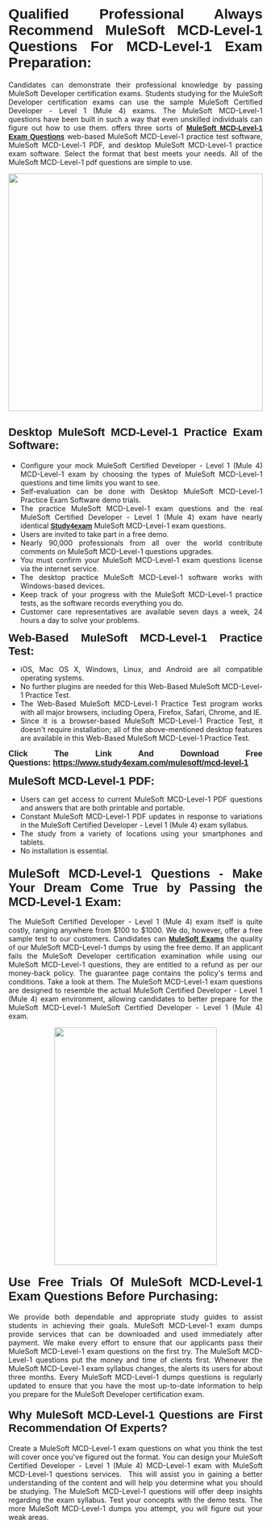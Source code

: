 <h1 style="text-align: justify;"><span style="font-family:Verdana,Geneva,sans-serif;"><strong>Qualified Professional Always Recommend MuleSoft MCD-Level-1 Questions For MCD-Level-1 Exam Preparation:</strong></span></h1>

<p style="text-align: justify;">Candidates can demonstrate their professional knowledge by passing MuleSoft Developer certification exams. Students studying for the MuleSoft Developer certification exams can use the sample MuleSoft Certified Developer - Level 1 (Mule 4) exams. The MuleSoft MCD-Level-1 questions have been built in such a way that even unskilled individuals can figure out how to use them. offers three sorts of <a href="https://www.study4exam.com/mulesoft/mcd-level-1" target="_blank"><span style="font-family:Verdana,Geneva,sans-serif;"><strong>MuleSoft MCD-Level-1 Exam Questions</strong></span></a> web-based MuleSoft MCD-Level-1 practice test software, MuleSoft MCD-Level-1 PDF, and desktop MuleSoft MCD-Level-1 practice exam software. Select the format that best meets your needs. All of the MuleSoft MCD-Level-1 pdf questions are simple to use.</p>

<p style="text-align: justify;"><a href="https://www.study4exam.com/mulesoft/mcd-level-1" target="_blank"><img alt="" src="https://lh3.googleusercontent.com/pw/AM-JKLWyZpIQ0aIkfIyIbfUPGjZUh9qzz_kEk5RQLLa1Ffk6zlfHeVNyBGzR2ChVBfJFdRCu2HSxQoY7qwgGNqYCcDhg4BDPSQC4_r1Lvt5LrVxcXJb-7gUYJ0C1j1XwacQik8iOf4NNB6rzl0eJTUoRr7yL=w1155-h649-no?authuser=0" style="width: 100%; height: 470px;" /></a></p>

<h2 style="text-align: justify;"><span style="font-family:Verdana,Geneva,sans-serif;"><strong><span style="font-size:22px;">Desktop MuleSoft MCD-Level-1 Practice Exam Software:</span></strong></span></h2>

<ul>
	<li style="text-align: justify;">Configure your mock MuleSoft Certified Developer - Level 1 (Mule 4) MCD-Level-1 exam by choosing the types of MuleSoft MCD-Level-1 questions and time limits you want to see.</li>
	<li style="text-align: justify;">Self-evaluation can be done with Desktop MuleSoft MCD-Level-1 Practice Exam Software demo trials.</li>
	<li style="text-align: justify;">The practice MuleSoft MCD-Level-1 exam questions and the real MuleSoft Certified Developer - Level 1 (Mule 4) exam have nearly identical <a href="https://www.study4exam.com/" target="_blank"><span style="font-family:Verdana,Geneva,sans-serif;"><strong>Study4exam</strong></span></a> MuleSoft MCD-Level-1 exam questions.</li>
	<li style="text-align: justify;">Users are invited to take part in a free demo.</li>
	<li style="text-align: justify;">Nearly 90,000 professionals from all over the world contribute comments on MuleSoft MCD-Level-1 questions upgrades.</li>
	<li style="text-align: justify;">You must confirm your MuleSoft MCD-Level-1 exam questions license via the internet service.</li>
	<li style="text-align: justify;">The desktop practice MuleSoft MCD-Level-1 software works with Windows-based devices.</li>
	<li style="text-align: justify;">Keep track of your progress with the MuleSoft MCD-Level-1 practice tests, as the software records everything you do.</li>
	<li style="text-align: justify;">Customer care representatives are available seven days a week, 24 hours a day to solve your problems.</li>
</ul>

<p style="text-align: justify;"><strong><span style="font-size:22px;"><span style="font-family:Verdana,Geneva,sans-serif;">Web-Based MuleSoft MCD-Level-1 Practice Test:</span></span></strong></p>

<ul>
	<li style="text-align: justify;">iOS, Mac OS X, Windows, Linux, and Android are all compatible operating systems.</li>
	<li style="text-align: justify;">No further plugins are needed for this Web-Based MuleSoft MCD-Level-1 Practice Test.</li>
	<li style="text-align: justify;">The Web-Based MuleSoft MCD-Level-1 Practice Test program works with all major browsers, including Opera, Firefox, Safari, Chrome, and IE.</li>
	<li style="text-align: justify;">Since it is a browser-based MuleSoft MCD-Level-1 Practice Test, it doesn't require installation; all of the above-mentioned desktop features are available in this Web-Based MuleSoft MCD-Level-1 Practice Test.</li>
</ul>

<p style="text-align: justify;"><span style="font-size:16px;"><span style="font-family:Tahoma,Geneva,sans-serif;"><strong>Click The Link And Download Free Questions:</strong> <strong><a href="https://www.study4exam.com/mulesoft/mcd-level-1" target="_blank">https://www.study4exam.com/mulesoft/mcd-level-1</a></strong></span></span></p>

<p style="text-align: justify;"><strong><span style="font-size:22px;"><span style="font-family:Verdana,Geneva,sans-serif;">MuleSoft MCD-Level-1 PDF:</span></span></strong></p>

<ul>
	<li style="text-align: justify;">Users can get access to current MuleSoft MCD-Level-1 PDF questions and answers that are both printable and portable.</li>
	<li style="text-align: justify;">Constant MuleSoft MCD-Level-1 PDF updates in response to variations in the MuleSoft Certified Developer - Level 1 (Mule 4) exam syllabus.</li>
	<li style="text-align: justify;">The study from a variety of locations using your smartphones and tablets.</li>
	<li style="text-align: justify;">No installation is essential.</li>
</ul>

<h3 style="text-align: justify;"><span style="font-family:Verdana,Geneva,sans-serif;"><strong><span style="font-size:24px;">MuleSoft MCD-Level-1 Questions - Make Your Dream Come True by Passing the MCD-Level-1 Exam:</span></strong></span></h3>

<p style="text-align: justify;">The MuleSoft Certified Developer - Level 1 (Mule 4) exam itself is quite costly, ranging anywhere from $100 to $1000. We do, however, offer a free sample test to our customers. Candidates can <a href="https://www.study4exam.com/mulesoft-exams" target="_blank"><span style="font-family:Verdana,Geneva,sans-serif;"><strong>MuleSoft Exams</strong></span></a> the quality of our MuleSoft MCD-Level-1 dumps by using the free demo. If an applicant fails the MuleSoft Developer certification examination while using our MuleSoft MCD-Level-1 questions, they are entitled to a refund as per our money-back policy. The guarantee page contains the policy's terms and conditions. Take a look at them. The MuleSoft MCD-Level-1 exam questions are designed to resemble the actual MuleSoft Certified Developer - Level 1 (Mule 4) exam environment, allowing candidates to better prepare for the MuleSoft MCD-Level-1 MuleSoft Certified Developer - Level 1 (Mule 4) exam.</p>

<p style="text-align: center;"><a href="https://www.study4exam.com/mulesoft/mcd-level-1" target="_blank"><img alt="" src="https://lh3.googleusercontent.com/pw/AM-JKLVm1AFNQYt9HiIQSWFIDJ4-reoM0KdCdeB19EHN9L4Ujh8Y8RsoWphcOgh6e0EKC_wCXdk0e-HV9pMpYeOiLTHeEFzZkvxkcVneQPmtckPgQ6d6_1fl6pQAIG3hKRJVIJQCxUF7j94Vj7Q4_c_jN3oH=w972-h649-no?authuser=0" style="width: 80%; height: 470px;" /></a></p>

<h4 style="text-align: justify;"><span style="font-family:Verdana,Geneva,sans-serif;"><strong><span style="font-size:24px;">Use Free Trials Of MuleSoft MCD-Level-1 Exam Questions Before Purchasing:</span></strong></span></h4>

<p style="text-align: justify;">We provide both dependable and appropriate study guides to assist students in achieving their goals. MuleSoft MCD-Level-1 exam dumps provide services that can be downloaded and used immediately after payment. We make every effort to ensure that our applicants pass their MuleSoft MCD-Level-1 exam questions on the first try. The MuleSoft MCD-Level-1 questions put the money and time of clients first. Whenever the MuleSoft MCD-Level-1 exam syllabus changes, the alerts its users for about three months. Every MuleSoft MCD-Level-1 dumps questions is regularly updated to ensure that you have the most up-to-date information to help you prepare for the MuleSoft Developer certification exam.</p>

<h4 style="text-align: justify;"><strong><span style="font-family:Verdana,Geneva,sans-serif;"><span style="font-size:22px;">Why MuleSoft MCD-Level-1 Questions are First Recommendation Of Experts?</span></span></strong></h4>

<p style="text-align: justify;">Create a MuleSoft MCD-Level-1 exam questions on what you think the test will cover once you've figured out the format. You can design your MuleSoft Certified Developer - Level 1 (Mule 4) MCD-Level-1 exam with MuleSoft MCD-Level-1 questions services.  This will assist you in gaining a better understanding of the content and will help you determine what you should be studying. The MuleSoft MCD-Level-1 questions will offer deep insights regarding the exam syllabus. Test your concepts with the demo tests. The more MuleSoft MCD-Level-1 dumps you attempt, you will figure out your weak areas. </p>
